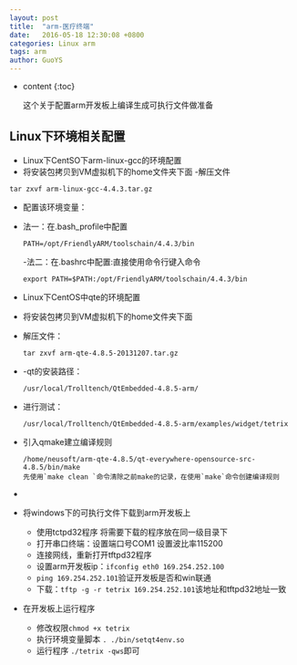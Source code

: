 ```yaml
---
layout: post
title:  "arm-医疗终端"
date:   2016-05-18 12:30:08 +0800
categories: Linux arm
tags: arm
author: GuoYS
---
```

* content
{:toc}

  这个关于配置arm开发板上编译生成可执行文件做准备



## Linux下环境相关配置

-	Linux下CentSO下arm-linux-gcc的环境配置
  -	将安装包拷贝到VM虚拟机下的home文件夹下面
    -解压文件

```
tar zxvf arm-linux-gcc-4.4.3.tar.gz
```
-	配置该环境变量：

  -	法一：在.bash_profile中配置 

    `PATH=/opt/FriendlyARM/toolschain/4.4.3/bin`

    -法二：在.bashrc中配置:直接使用命令行键入命令

    `export PATH=$PATH:/opt/FriendlyARM/toolschain/4.4.3/bin`



-	Linux下CentOS中qte的环境配置


-	将安装包拷贝到VM虚拟机下的home文件夹下面

  -	解压文件：

    `tar zxvf arm-qte-4.8.5-20131207.tar.gz`

  -	-qt的安装路径：

    `/usr/local/Trolltench/QtEmbedded-4.8.5-arm/`

  -	进行测试：

    `/usr/local/Trolltench/QtEmbedded-4.8.5-arm/examples/widget/tetrix`

  -	引入qmake建立编译规则

    ```
    /home/neusoft/arm-qte-4.8.5/qt-everywhere-opensource-src-4.8.5/bin/make
    先使用`make clean `命令清除之前make的记录，在使用`make`命令创建编译规则	
    ```

  -	​

    			


- 将windows下的可执行文件下载到arm开发板上
  - 使用tctpd32程序   将需要下载的程序放在同一级目录下
  - 打开串口终端：设置端口号COM1	设置波比率115200
  - 连接网线，重新打开tftpd32程序
  - 设置arm开发板ip：`ifconfig eth0 169.254.252.100`
  - `ping 169.254.252.101`验证开发板是否和win联通
  - 下载：`tftp -g -r tetrix 169.254.252.101`该地址和tftpd32地址一致


- 在开发板上运行程序
  - 修改权限`chmod +x tetrix`
  - 执行环境变量脚本 `. ./bin/setqt4env.so`
  - ​运行程序  `./tetrix -qws`即可

​		
